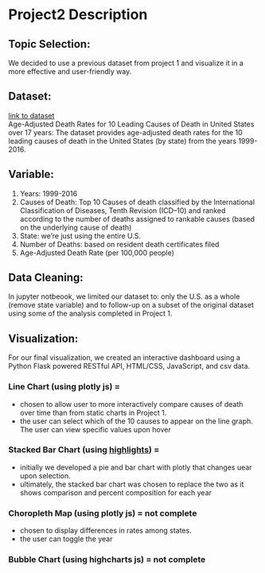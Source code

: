 # Project2 Description
 
## Topic Selection:
We decided to use a previous dataset from project 1 and visualize it in a more effective and user-friendly way. 
 
## Dataset:
[link to dataset](https://data.cdc.gov/NCHS/NCHS-Leading-Causes-of-Death-United-States/bi63-dtpu)
<br>Age-Adjusted Death Rates for 10 Leading Causes of Death in United States over 17 years:
The dataset provides age-adjusted death rates for the 10 leading causes of death in the United States (by state) from the years 1999-2016.
 
## Variable: 
1. Years: 1999-2016
2. Causes of Death: Top 10 Causes of death classified by the International Classification of Diseases, Tenth Revision (ICD–10) and ranked according to the number of deaths assigned to rankable causes (based on the underlying cause of death)
3. State: we’re just using the entire U.S.
4. Number of Deaths: based on resident death certificates filed 
5. Age-Adjusted Death Rate (per 100,000 people)
 
## Data Cleaning:
In jupyter notbeook, we limited our dataset to: only the U.S. as a whole (remove state variable) and to follow-up on a subset of the original dataset using some of the analysis completed in Project 1. 
 
## Visualization:
For our final visualization, we created an interactive dashboard using a Python Flask powered RESTful API,  HTML/CSS, JavaScript, and csv data. 

### Line Chart (using plotly js) = 
- chosen to allow user to more interactively compare causes of death over time than from static charts in Project 1. 
- the user can select which of the 10 causes to appear on the line graph. The user can view specific values upon hover 

### Stacked Bar Chart (using [highlights](https://www.highcharts.com/)) =
- initially we developed a pie and bar chart with plotly that changes uear upon selection. 
- ultimately, the stacked bar chart was chosen to replace the two as it shows comparison and percent composition for each year

### Choropleth Map (using plotly js) = not complete
- chosen to display differences in rates among states. 
- the user can toggle the year

### Bubble Chart (using highcharts js) =  not complete
